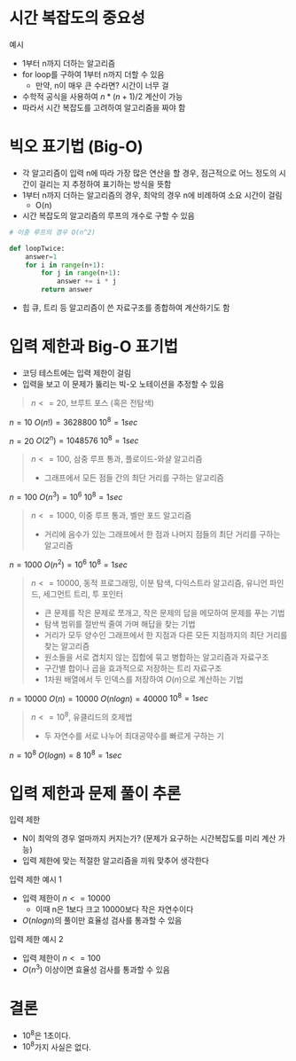 
# 시간 복잡도의 중요성
예시
- 1부터 n까지 더하는 알고리즘
- for loop를 구하여 1부터 n까지 더할 수 있음
	- 만약, n이 매우 큰 수라면? 시간이 너무 걸
- 수학적 공식을 사용하여 $n * (n+1) / 2$ 계산이 가능
- 따라서 시간 복잡도를 고려하여 알고리즘을 짜야 함

# 빅오 표기법 (Big-O)
- 각 알고리즘이 입력 n에 따라 가장 많은 연산을 할 경우, 점근적으로 어느 정도의 시간이 걸리는 지 추정하여 표기하는 방식을 뜻함
- 1부터 n까지 더하는 알고리즘의 경우, 최악의 경우 n에 비례하여 소요 시간이 걸림
	- O(n)
- 시간 복잡도의 알고리즘의 루프의 개수로 구할 수 있음
```python
# 이중 루프의 경우 O(n^2)

def loopTwice:
	answer=1
	for i in range(n+1):
		for j in range(n+1):
			answer += i * j
		return answer
```
- 힙 큐, 트리 등 알고리즘이 쓴 자료구조를 종합하여 계산하기도 함

# 입력 제한과 Big-O 표기법
- 코딩 테스트에는 입력 제한이 걸림
- 입력을 보고 이 문제가 뚫리는 빅-오 노테이션을 추정할 수 있음

> $n<=20$, 브루트 포스 (혹은 전탐색)

$n = 10$
$O(n!) = 3628800$
$10^8 = 1sec$

$n = 20$
$O(2^n) = 1048576$
$10^8 = 1sec$


> $n<=100$, 삼중 루프 통과, 플로이드-와샬 알고리즘
> - 그래프에서 모든 점들 간의 최단 거리를 구하는 알고리즘

$n = 100$
$O(n^3) = 10^6$
$10^8 = 1sec$

> $n <= 1000$, 이중 루프 통과, 벨만 포드 알고리즘
> - 거리에 음수가 있는 그래프에서 한 점과 나머지 점들의 최단 거리를 구하는 알고리즘

$n = 1000$
$O(n^2) = 10^6$
$10^8 = 1sec$

> $n<= 10000$, 동적 프로그래밍, 이분 탐색, 다익스트라 알고리즘, 유니언 파인드, 세그먼트 트리, 투 포인터
> - 큰 문제를 작은 문제로 쪼개고, 작은 문제의 답을 메모하여 문제를 푸는 기법
> - 탐색 범위를 절반씩 줄여 가며 해답을 찾는 기법
> - 거리가 모두 양수인 그래프에서 한 지점과 다른 모든 지점까지의 최단 거리를 찾는 알고리즘
> - 원소들을 서로 겹치지 않는 집합에 묶고 병합하는 알고리즘과 자료구조
> - 구간별 합이나 곱을 효과적으로 저장하는 트리 자료구조
> - 1차원 배열에서 두 인덱스를 저장하여 $O(n)$으로 계산하는 기법

$n = 10000$
$O(n) = 10000$
$O(nlogn) = 40000$
$10^8 = 1sec$

> $n <= 10^8$, 유클리드의 호제법
> - 두 자연수를 서로 나누어 최대공약수를 빠르게 구하는 기

$n = 10^8$
$O(logn) = 8$
$10^8 = 1sec$

# 입력 제한과 문제 풀이 추론
입력 제한 
- N이 최악의 경우 얼마까지 커지는가? (문제가 요구하는 시간복잡도를 미리 계산 가능)
- 입력 제한에 맞는 적절한 알고리즘을 끼워 맞추어 생각한다

입력 제한 예시 1
- 입력 제한이 $n<= 10000$
	- 이때 n은 1보다 크고 10000보다 작은 자연수이다
- $O(nlogn)$의 풀이만 효율성 검사를 통과할 수 있음

입력 제한 예시 2
- 입력 제한이 $n<= 100$
-  $O(n^3)$ 이상이면 효율성 검사를 통과할 수 있음

# 결론
- $10^8$은 1초이다.
- $10^8$가지 사실은 없다.

